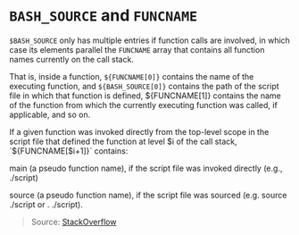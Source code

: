 # `BASH_SOURCE` and `FUNCNAME`

`$BASH_SOURCE` only has multiple entries if function calls are involved, in which case its elements parallel the
`FUNCNAME` array that contains all function names currently on the call stack.

That is, inside a function, `${FUNCNAME[0]}` contains the name of the executing function, and `${BASH_SOURCE[0]}`
contains the path of the script file in which that function is defined, ${FUNCNAME[1]} contains the name of the function
from which the currently executing function was called, if applicable, and so on.

If a given function was invoked directly from the top-level scope in the script file that defined the function at
level $i of the call stack, `${FUNCNAME[$i+1]}` contains:

main (a pseudo function name), if the script file was invoked directly (e.g., ./script)

source (a pseudo function name), if the script file was sourced (e.g. source ./script or . ./script).

> Source: [StackOverflow](https://stackoverflow.com/questions/35006457/choosing-between-0-and-bash-source)
> 
